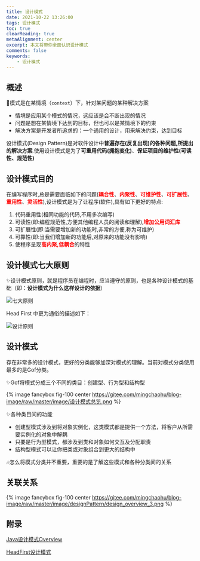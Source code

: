 ```yaml
---
title: 设计模式
date: 2021-10-22 13:26:00
tags: 设计模式
toc: true
clearReading: true
metaAlignment: center
excerpt: 本文将带你全面认识设计模式
comments: false
keywords: 
    - 设计模式
---
```


<!--toc-->
## 概述

:dart:模式是在某情境（`context`）下，针对某问题的某种解决方案
- 情境是应用某个模式的情况，这应该是会不断出现的情况
- 问题是想在某情境下达到的目标，但也可以是某情境下的约束
- 解决方案是开发者所追求的：一个通用的设计，用来解决约束，达到目标

设计模式(Design Pattern)是对软件设计中**普遍存在(反复出现)**的各种问题,所提出的**解决方案**.使用设计模式是为了**可重用代码(拥抱变化)**、**保证项目的维护性(可读性、规范性)**

## 设计模式目的

在编写程序时,总是需要面临如下的问题(<span style="color:red;font-weight:bold">耦合性</span>、<span style="color:red;font-weight:bold">内聚性</span>、<span style="color:red;font-weight:bold">可维护性</span>、<span style="color:red;font-weight:bold">可扩展性</span>、<span style="color:red;font-weight:bold">重用性</span>、<span style="color:red;font-weight:bold">灵活性</span>),设计模式是为了让程序(软件),具有如下更好的特点:
1. 代码重用性(相同功能的代码,不用多次编写)
2. 可读性(即:编程规范性,方便其他编程人员的阅读和理解),<span style="color:red;font-weight:bold">增加公用词汇库</span>
3. 可扩展性(即:当需要增加新的功能时,非常的方便,称为可维护)
4. 可靠性(即:当我们增加新的功能后,对原来的功能没有影响)
5. 使程序呈现<span style="color:red;font-weight:bold">高内聚,低耦合</span>的特性

## 设计模式七大原则

:sparkles:设计模式原则，就是程序员在编程时，应当遵守的原则，也是各种设计模式的基础（即：**设计模式为什么这样设计的依据**）

![七大原则](https://gitee.com/mingchaohu/blog-image/raw/master/image/designPattern/七大原则.png)

Head First 中更为通俗的描述如下：

![设计原则](https://gitee.com/mingchaohu/blog-image/raw/master/image/designPattern/设计原则.png)

## 设计模式

存在非常多的设计模式，更好的分类能够加深对模式的理解。当前对模式分类使用最多的是Gof分类。

:sparkles:Gof将模式分成三个不同的类目：创建型、行为型和结构型

{% image fancybox  fig-100  center https://gitee.com/mingchaohu/blog-image/raw/master/image/设计模式总览.png %}

:sparkles:各种类目间的功能

- 创建型模式涉及到将对象实例化，这类模式都是提供一个方法，将客户从所需要实例化的对象中解耦
- 只要是行为型模式，都涉及到类和对象如何交互及分配职责
- 结构型模式可以让你把类或对象组合到更大的结构中

:notes:怎么将模式分类并不重要，重要的是了解这些模式和各种分类间的关系

## 关联关系

{% image fancybox  fig-100  center https://gitee.com/mingchaohu/blog-image/raw/master/image/designPattern/design_overview_3.png   %}

## 附录

[Java设计模式Overview](https://www.pdai.tech/md/dev-spec/pattern/1_overview.html)

[HeadFirst设计模式](https://book.douban.com/subject/2243615/)
